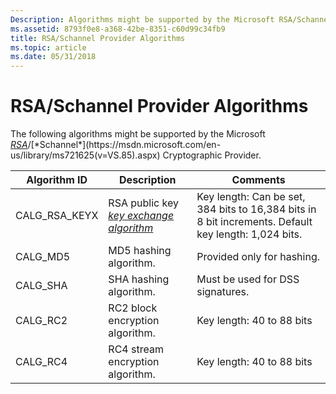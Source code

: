 ```yaml
---
Description: Algorithms might be supported by the Microsoft RSA/Schannel Cryptographic Provider.
ms.assetid: 8793f0e8-a368-42be-8351-c60d99c34fb9
title: RSA/Schannel Provider Algorithms
ms.topic: article
ms.date: 05/31/2018
---
```


# RSA/Schannel Provider Algorithms

The following algorithms might be supported by the Microsoft [*RSA*](https://msdn.microsoft.com/en-us/library/ms721604(v=VS.85).aspx)/[*Schannel*](https://msdn.microsoft.com/en-us/library/ms721625(v=VS.85).aspx) Cryptographic Provider.



| Algorithm ID    | Description                                                                                                                         | Comments                                                                                                        |
|-----------------|-------------------------------------------------------------------------------------------------------------------------------------|-----------------------------------------------------------------------------------------------------------------|
| CALG\_RSA\_KEYX | RSA public key [*key exchange algorithm*](https://msdn.microsoft.com/en-us/library/ms721590(v=VS.85).aspx) | Key length: Can be set, 384 bits to 16,384 bits in 8 bit increments. Default key length: 1,024 bits.<br/> |
| CALG\_MD5       | MD5 hashing algorithm.                                                                                                              | Provided only for hashing.                                                                                      |
| CALG\_SHA       | SHA hashing algorithm.                                                                                                              | Must be used for DSS signatures.                                                                                |
| CALG\_RC2       | RC2 block encryption algorithm.                                                                                                     | Key length: 40 to 88 bits                                                                                       |
| CALG\_RC4       | RC4 stream encryption algorithm.                                                                                                    | Key length: 40 to 88 bits                                                                                       |



 

 

 




